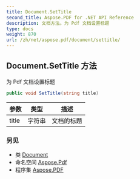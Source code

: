 ```yaml
---
title: Document.SetTitle
second_title: Aspose.PDF for .NET API Reference
description: 文档方法。为 Pdf 文档设置标题
type: docs
weight: 870
url: /zh/net/aspose.pdf/document/settitle/
---
```

## Document.SetTitle 方法

为 Pdf 文档设置标题

```csharp
public void SetTitle(string title)
```

| 参数 | 类型 | 描述 |
| --- | --- | --- |
| title | 字符串 | 文档的标题 |

### 另见

* 类 [Document](../)
* 命名空间 [Aspose.Pdf](../../../aspose.pdf/)
* 程序集 [Aspose.PDF](../../../)